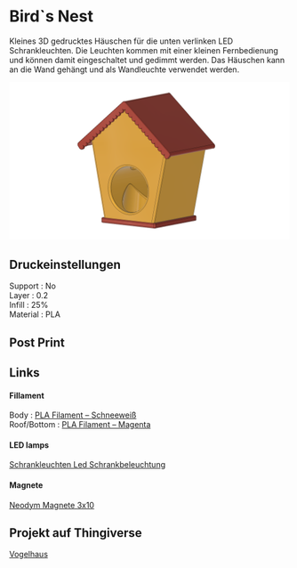 # Bird`s Nest

Kleines 3D gedrucktes Häuschen für die unten verlinken LED Schrankleuchten. Die Leuchten kommen mit einer kleinen Fernbedienung und können damit eingeschaltet und gedimmt werden. Das Häuschen kann an die Wand gehängt und als Wandleuchte verwendet werden.

![logo](https://github.com/chreit00/birdsnest/blob/main/Images/birdsnest_small.png "Logo")

## Druckeinstellungen

Support 	:	No <br>
Layer		:	0.2 <br>
Infill		:	25% <br>
Material	:	PLA <br>

## Post Print

## Links
#### Fillament
Body : [PLA Filament – Schneeweiß](https://www.filamentworld.de/shop/pla-filament-3d-drucker/weiss/)<br>
Roof/Bottom : [PLA Filament – Magenta](https://www.filamentworld.de/shop/pla-filament-3d-drucker/pla-filament-1-75-mm-magenta/)<br>
#### LED lamps
[Schrankleuchten Led Schrankbeleuchtung](https://www.amazon.de/gp/product/B07K9SLN1F/ref=ox_sc_act_title_1?smid=A301WKE65PGVT5&psc=1)<br>
#### Magnete
[Neodym Magnete 3x10](https://www.amazon.de/dp/B07JGR8CQ2/ref=cm_sw_em_r_mt_dp_8HEWHBXDP4HYMRWABQKW)

## Projekt auf Thingiverse
[Vogelhaus](https://www.thingiverse.com/thing:4870126)